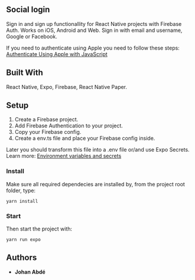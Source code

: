 ## Social login
Sign in and sign up functionallity for React Native projects with Firebase Auth.
Works on iOS, Android and Web.
Sign in with email and username, Google or Facebook.

If you need to authenticate using Apple you need to follow these steps:
[Authenticate Using Apple with JavaScript](https://firebase.google.com/docs/auth/web/apple)

## Built With

React Native, Expo, Firebase, React Native Paper.

## Setup

1. Create a Firebase project.
2. Add Firebase Authentication to your project.
3. Copy your Firebase config.
4. Create a env.ts file and place your Firebase config inside.

Later you should transform this file into a .env file or/and use Expo Secrets.
Learn more: [Environment variables and secrets](https://docs.expo.dev/build-reference/variables/)

### Install

Make sure all required dependecies are installed by,
from the project root folder, type:

```
yarn install
```

### Start

Then start the project with:

```
yarn run expo
```

## Authors

* **Johan Abdé**
